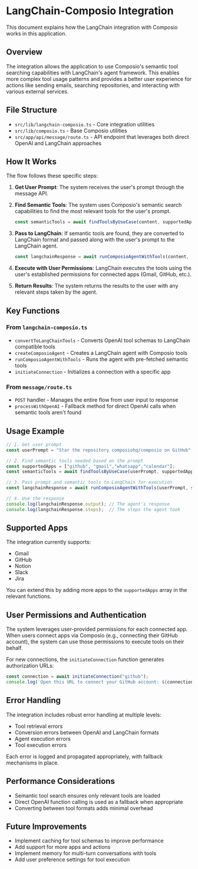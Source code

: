 # LangChain-Composio Integration

This document explains how the LangChain integration with Composio works in this application.

## Overview

The integration allows the application to use Composio's semantic tool searching capabilities with LangChain's agent framework. This enables more complex tool usage patterns and provides a better user experience for actions like sending emails, searching repositories, and interacting with various external services.

## File Structure

- `src/lib/langchain-composio.ts` - Core integration utilities
- `src/lib/composio.ts` - Base Composio utilities
- `src/app/api/message/route.ts` - API endpoint that leverages both direct OpenAI and LangChain approaches

## How It Works

The flow follows these specific steps:

1. **Get User Prompt**: The system receives the user's prompt through the message API.

2. **Find Semantic Tools**: The system uses Composio's semantic search capabilities to find the most relevant tools for the user's prompt.
   ```javascript
   const semanticTools = await findToolsByUseCase(content, supportedApps, true);
   ```

3. **Pass to LangChain**: If semantic tools are found, they are converted to LangChain format and passed along with the user's prompt to the LangChain agent.
   ```javascript
   const langchainResponse = await runComposioAgentWithTools(content, semanticTools);
   ```

4. **Execute with User Permissions**: LangChain executes the tools using the user's established permissions for connected apps (Gmail, GitHub, etc.).

5. **Return Results**: The system returns the results to the user with any relevant steps taken by the agent.

## Key Functions

### From `langchain-composio.ts`

- `convertToLangChainTools` - Converts OpenAI tool schemas to LangChain compatible tools
- `createComposioAgent` - Creates a LangChain agent with Composio tools
- `runComposioAgentWithTools` - Runs the agent with pre-fetched semantic tools
- `initiateConnection` - Initializes a connection with a specific app

### From `message/route.ts`

- `POST` handler - Manages the entire flow from user input to response
- `processWithOpenAI` - Fallback method for direct OpenAI calls when semantic tools aren't found

## Usage Example

```javascript
// 1. Get user prompt
const userPrompt = "Star the repository composiohq/composio on GitHub";

// 2. Find semantic tools needed based on the prompt
const supportedApps = ["github", "gmail","whatsapp","calendar"];
const semanticTools = await findToolsByUseCase(userPrompt, supportedApps, true);

// 3. Pass prompt and semantic tools to LangChain for execution
const langchainResponse = await runComposioAgentWithTools(userPrompt, semanticTools);

// 4. Use the response
console.log(langchainResponse.output); // The agent's response
console.log(langchainResponse.steps);  // The steps the agent took
```

## Supported Apps

The integration currently supports:
- Gmail
- GitHub
- Notion
- Slack
- Jira

You can extend this by adding more apps to the `supportedApps` array in the relevant functions.

## User Permissions and Authentication

The system leverages user-provided permissions for each connected app. When users connect apps via Composio (e.g., connecting their GitHub account), the system can use those permissions to execute tools on their behalf.

For new connections, the `initiateConnection` function generates authorization URLs:

```javascript
const connection = await initiateConnection("github");
console.log(`Open this URL to connect your GitHub account: ${connection.redirectUrl}`);
```

## Error Handling

The integration includes robust error handling at multiple levels:
- Tool retrieval errors
- Conversion errors between OpenAI and LangChain formats
- Agent execution errors
- Tool execution errors

Each error is logged and propagated appropriately, with fallback mechanisms in place.

## Performance Considerations

- Semantic tool search ensures only relevant tools are loaded
- Direct OpenAI function calling is used as a fallback when appropriate
- Converting between tool formats adds minimal overhead

## Future Improvements

- Implement caching for tool schemas to improve performance
- Add support for more apps and actions
- Implement memory for multi-turn conversations with tools
- Add user preference settings for tool execution 